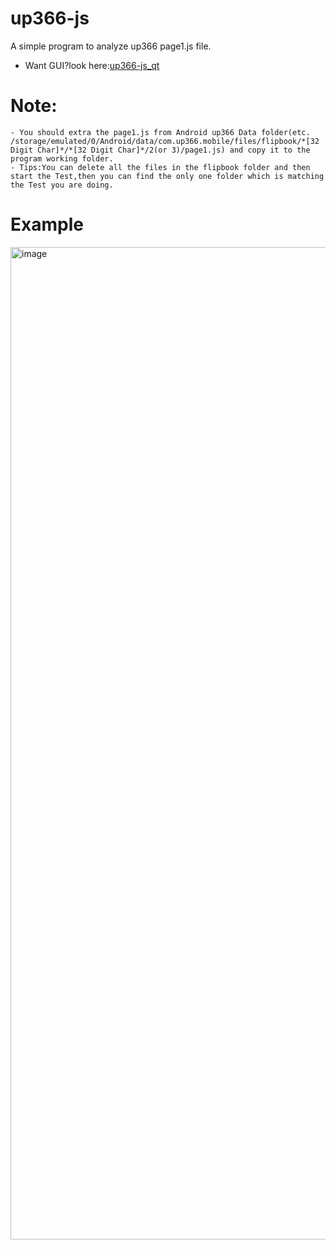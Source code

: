 # up366-js
A simple program to analyze up366 page1.js file.
- Want GUI?look here:[up366-js_qt](https://github.com/ZaeXT/up366-js_qt)
# Note:
    - You should extra the page1.js from Android up366 Data folder(etc. /storage/emulated/0/Android/data/com.up366.mobile/files/flipbook/*[32 Digit Char]*/*[32 Digit Char]*/2(or 3)/page1.js) and copy it to the program working folder.
    - Tips:You can delete all the files in the flipbook folder and then start the Test,then you can find the only one folder which is matching the Test you are doing. 

# Example
<img width="1588" alt="image" src="https://github.com/ZaeXT/up366-js/assets/83901773/22664d0d-31ea-4588-8b6e-dc62711051f8">

